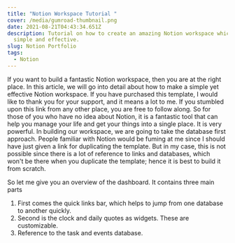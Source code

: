 ```yaml
---
title: "Notion Workspace Tutorial "
cover: /media/gumroad-thumbnail.png
date: 2021-08-21T04:43:34.651Z
description: Tutorial on how to create an amazing Notion workspace which is
  simple and effective.
slug: Notion Portfolio
tags:
  - Notion
---
```

If you want to build a fantastic Notion workspace, then you are at the right place. In this article, we will go into detail about how to make a simple yet effective Notion workspace. If you have purchased this template, I would like to thank you for your support, and it means a lot to me. If you stumbled upon this link from any other place, you are free to follow along. So for those of you who have no idea about Notion, it is a fantastic tool that can help you manage your life and get your things into a single place. It is very powerful. In building our workspace, we are going to take the database first approach. People familiar with Notion would be fuming at me since I should have just given a link for duplicating the template. But in my case, this is not possible since there is a lot of reference to links and databases, which won't be there when you duplicate the template; hence it is best to build it from scratch.

So let me give you an overview of the dashboard. It contains three main parts

1. First comes the quick links bar, which helps to jump from one database to another quickly. 
2. Second is the clock and daily quotes as widgets. These are customizable.
3. Reference to the task and events database.